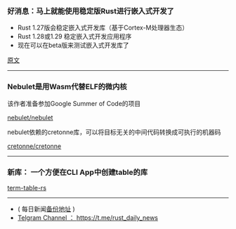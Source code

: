 ### 好消息：马上就能使用稳定版Rust进行嵌入式开发了

- Rust 1.27版会稳定嵌入式开发库（基于Cortex-M处理器生态）
- Rust 1.28或1.29 稳定嵌入式开发应用程序
- 现在可以在beta版来测试嵌入式开发库了

[原文](https://users.rust-lang.org/t/cortex-m-library-development-now-possible-on-beta-and-the-path-towards-stable-embedded-rust/17420)

---

### Nebulet是用Wasm代替ELF的微内核

该作者准备参加Google Summer of Code的项目

[nebulet/nebulet](https://github.com/nebulet/nebulet)

nebulet依赖的cretonne库，可以将目标无关的中间代码转换成可执行的机器码

[cretonne/cretonne](https://github.com/cretonne/cretonne)

---

### 新库： 一个方便在CLI App中创建table的库

[term-table-rs](https://github.com/RyanBluth/term-table-rs)

---

- ( 每日新闻[备份地址](https://github.com/RustStudy/rust_daily_news) )
- [Telgram Channel ： https://t.me/rust_daily_news ](https://t.me/rust_daily_news )
